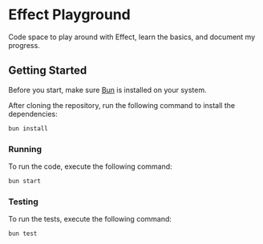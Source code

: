 # Effect Playground

Code space to play around with Effect, learn the basics, and document my
progress.

## Getting Started

Before you start, make sure [Bun](https://bun.sh/) is installed on your system.

After cloning the repository, run the following command to install the
dependencies:

```bash
bun install
```

### Running

To run the code, execute the following command:

```bash
bun start
```

### Testing

To run the tests, execute the following command:

```bash
bun test
```
